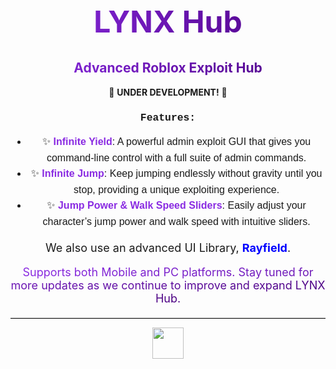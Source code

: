 <h1 align="center" style="font-size: 48px; background: linear-gradient(90deg, #8a2be2, #4b0082); -webkit-background-clip: text; color: transparent;">
    LYNX Hub
</h1>
<h2 align="center" style="background: linear-gradient(90deg, #8a2be2, #4b0082); -webkit-background-clip: text; color: transparent;">
    Advanced Roblox Exploit Hub
</h2>

<p align="center">🚧 <strong>UNDER DEVELOPMENT!</strong> 🚧</p>

<h3 align="center" style="font-family: 'Courier New', Courier, monospace;">Features:</h3>

<ul align="center" style="font-size: 16px; line-height: 1.6; font-family: Arial, sans-serif;">
    <li>✨ <strong style="color: #8a2be2;">Infinite Yield</strong>: A powerful admin exploit GUI that gives you command-line control with a full suite of admin commands.</li>
    <li>✨ <strong style="color: #8a2be2;">Infinite Jump</strong>: Keep jumping endlessly without gravity until you stop, providing a unique exploiting experience.</li>
    <li>✨ <strong style="color: #8a2be2;">Jump Power & Walk Speed Sliders</strong>: Easily adjust your character’s jump power and walk speed with intuitive sliders.</li>
</ul>

<p align="center" style="font-size: 18px;">
    We also use an advanced UI Library, <a href="https://docs.sirius.menu/rayfield" style="color: #00f; text-decoration: none; font-weight: bold;">Rayfield</a>.
</p>

<p align="center" style="font-size: 18px;">
    <span style="background: linear-gradient(90deg, #8a2be2, #4b0082); -webkit-background-clip: text; color: transparent;">
        Supports both Mobile and PC platforms. Stay tuned for more updates as we continue to improve and expand LYNX Hub.
    </span>
</p>

<hr style="border: none; border-top: 1px solid #ccc; margin-top: 20px;">

<p align="center">
    <img src="https://upload.wikimedia.org/wikipedia/commons/thumb/a/a4/Glitter_Animation.gif/800px-Glitter_Animation.gif" width="50" height="50">
</p>
